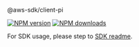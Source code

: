 @aws-sdk/client-pi

[![NPM version](https://img.shields.io/npm/v/@aws-sdk/client-pi/beta.svg)](https://www.npmjs.com/package/@aws-sdk/client-pi)
[![NPM downloads](https://img.shields.io/npm/dm/@aws-sdk/client-pi.svg)](https://www.npmjs.com/package/@aws-sdk/client-pi)

For SDK usage, please step to [SDK readme](https://github.com/aws/aws-sdk-js-v3).
